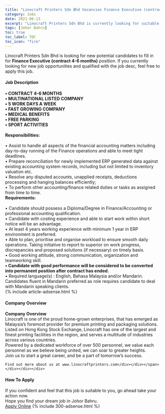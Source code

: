 ```yaml
---
title: "Linocraft Printers Sdn Bhd Vacancies Finance Executive (contract 4-6 months)" 
category: Jobs 
date: 2021-06-13 
excerpt: "Linocraft Printers Sdn Bhd is currently looking for suitable person to fill in the Finance Executive (contract 4-6 months) which based in Johor Bahru" 
tags: [Johor Bahru] 
toc: true 
toc_label: TOC 
toc_icon: "fire" 
--- 
```


<p>Linocraft Printers Sdn Bhd is looking for new potential candidates to fill in for <b>Finance Executive (contract 4-6 months)</b> position. If you currently looking for new job opportunities and qualified with the job desc, feel free to apply this job.
</p><div><div><h4>Job Description</h4></div><div><div><span><div><div><strong>&#8226; </strong><strong>CONTRACT 4</strong><strong>-6 MONTHS&#160;</strong></div><div><strong>&#8226; MULTINATIONAL LISTED COMPANY<br>&#8226; 5 WORK DAYS A WEEK</strong></div><div><strong>&#8226; FAST GROWING COMPANY</strong><br><strong>&#8226; MEDICAL BENEFITS<br>&#8226; FREE PARKING<br>&#8226; SPORT ACTIVITIES</strong></div><div><div><br><strong>Responsibilities:</strong></div><div><br>&#8226; Assist to handle all aspects of the financial accounting matters including day-to-day running of the Finance operations and able to meet tight deadlines.<br>&#8226; Prepare reconciliation for newly implemented ERP generated data against existing accounting system records, including but not limited to inventory valuation etc.<br>&#8226; Resolve any disputed accounts, unapplied receipts, deductions processing and hanging balances efficiently;<br>&#8226; To perform other accounting/finance related duties or tasks as assigned from time to time.</div><div><strong>Requirements:</strong></div><div><br>&#8226; Candidate should possess a Diploma/Degree in Finance/Accounting or professional accounting qualification.<br>&#8226; Candidate with costing experience and able to start work within short notice will be an advantage.<br>&#8226; At least 4 years working experience with minimum 1 year in ERP environment is preferred.<br>&#8226; Able to plan, prioritise and organise workload to ensure smooth daily operations. Taking initiative to report to superior on work progress, discrepancies and proposed solutions (if necessary) on timely basis.<br>&#8226; Good working attitude, strong communication, organization and teamworking skill.<br><strong>&#8226; Candidate with good performance will be considered to be converted into permanent position after contract has ended.</strong><br>&#8226; Required language(s) : English, Bahasa Malaysia and/or Mandarin. Candidates fluent in Mandarin preferred as role requires candidate to deal with Mandarin speaking clients.</div></div></div></span></div></div></div> 
{% include article-adsense.html %} 
<div><div><h4>Company Overview</h4></div><div><div><span><div><div>
<strong>Company Overview</strong></div>
<div>
<div>
		Linocraft is one of the proud home-grown enterprises, that has emerged as Malaysia&#8217;s foremost provider for premium printing and packaging solutions.</div>
<div>
		Listed on Hong Kong Stock Exchange, Linocraft has one of the largest and finest printing facilities in the region, and serves a multitude of industries across various countries.</div>
<div>
		Powered by a dedicated workforce of over 500 personnel, we value each personnel as we believe being united, we can soar to greater heights.</div>
<div>
		Join us to start a great career, and be a part of tomorrow&#8217;s success.</div>
	
	Find out more about us at www.linocraftprinters.com</div></div></span></div></div></div> 
#### How To Apply 
If you confident and feel that this job is suitable to you, go ahead take your action now. <br/> 
Hope you find your dream job in Johor Bahru. <br/> 
<a href="https://www.jobstreet.com.my/en/job/finance-executive-contract-4-6-months-4578123?jobId=jobstreet-my-job-4578123&" class="btn btn--info" target="_blank" rel="nofollow noopenner">Apply Online</a> 
{% include 300-adsense.html %} 